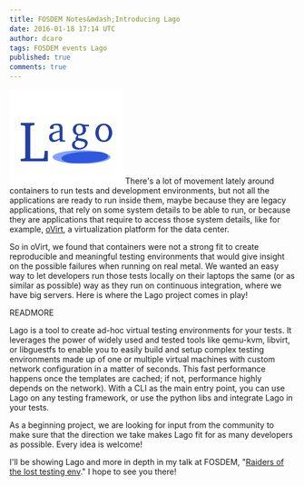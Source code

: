 ```yaml
---
title: FOSDEM Notes&mdash;Introducing Lago
date: 2016-01-18 17:14 UTC
author: dcaro
tags: FOSDEM events Lago
published: true
comments: true
---
```

![Lago logo](/images/blog/lago.png) There's a lot of movement lately around containers to run tests and development environments, but not all the applications are ready to run inside them, maybe because they are legacy applications, that rely on some system details to be able to run, or because they are applications that require to access those system details, like for example, [oVirt](http://www.ovirt.org), a virtualization platform for the data center.

So in oVirt, we found that containers were not a strong fit to create reproducible and meaningful testing environments that would give
insight on the possible failures when running on real metal. We wanted an easy way to let developers run those tests locally on their
laptops the same (or as similar as possible) way as they run on continuous integration, where we have big servers. Here is where the Lago project comes in play!

READMORE

Lago is a tool to create ad-hoc virtual testing environments for your tests. It leverages the power of widely used and tested tools like
qemu-kvm, libvirt, or libguestfs to enable you to easily build and setup complex testing environments made up of one or multiple virtual
machines with custom network configuration in a matter of seconds. This fast performance happens once the templates are cached; if not, performance highly depends on the network). With a CLI as the main entry point, you can use Lago on any testing framework, or use the python libs and integrate Lago in your tests.

As a beginning project, we are looking for input from the community to make sure that the direction we take makes Lago fit for as many
developers as possible. Every idea is welcome!

I'll be showing Lago and more in depth in my talk at FOSDEM, "[Raiders of the lost testing env](https://fosdem.org/2016/schedule/event/virt_iaas_raiders_of_lost_testing_env/)." I hope to see you there!
